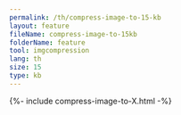 ```yaml
---
permalink: /th/compress-image-to-15-kb
layout: feature
fileName: compress-image-to-15kb
folderName: feature
tool: imgcompression
lang: th
size: 15
type: kb
---
```


{%- include compress-image-to-X.html -%}
